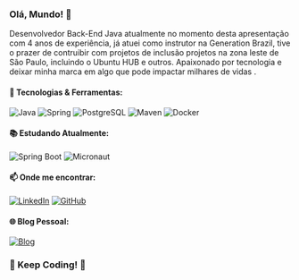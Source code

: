 ### Olá, Mundo! 👋

Desenvolvedor Back-End Java atualmente no momento desta apresentação com 4 anos de experiência, já atuei como instrutor na Generation Brazil, tive o prazer de contruibir com projetos de inclusão projetos na zona leste de São Paulo, incluindo o Ubuntu HUB e outros.
Apaixonado por tecnologia e deixar minha marca em algo que pode impactar milhares de vidas .
#### 🚀 Tecnologias & Ferramentas:

![Java](https://img.shields.io/badge/Java-%23ED8B00?style=flat-square&labelColor=%23414141&logo=java&logoColor=white)
![Spring](https://img.shields.io/badge/Spring-%236DB33F?style=flat-square&labelColor=%23414141&logo=spring&logoColor=white)
![PostgreSQL](https://img.shields.io/badge/PostgreSQL-%23316192?style=flat-square&labelColor=%23414141&logo=postgresql&logoColor=white)
![Maven](https://img.shields.io/badge/Maven-%23C71A36?style=flat-square&labelColor=%23414141&logo=apache&logoColor=white)
![Docker](https://img.shields.io/badge/Docker-%232496ED?style=flat-square&labelColor=%23414141&logo=docker&logoColor=white)

#### 📚 Estudando Atualmente:

![Spring Boot](https://img.shields.io/badge/Spring%20Boot-%236DB33F?style=flat-square&labelColor=%23414141&logo=spring&logoColor=white)
![Micronaut](https://img.shields.io/badge/Micronaut-%23000000?style=flat-square&labelColor=%23414141&logo=micronaut&logoColor=white)

#### 📫 Onde me encontrar:

[![LinkedIn](https://img.shields.io/badge/LinkedIn-%230A66C2?style=flat-square&labelColor=%230A66C2&logo=linkedin&logoColor=black)](https://www.linkedin.com/in/seu-nome/)
[![GitHub](https://img.shields.io/badge/GitHub-%23181717?style=flat-square&labelColor=%23181717&logo=github&logoColor=white)](https://github.com/RafaelMarangoni)

#### 🌐 Blog Pessoal:

[![Blog](https://img.shields.io/badge/Blog%20Pessoal-%23000000?style=flat-square&labelColor=%23414141)](https://seublog.com/)

### 🚀 Keep Coding! 🚀